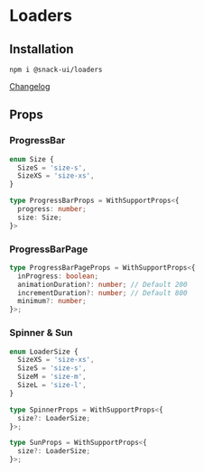 # Loaders

## Installation
`npm i @snack-ui/loaders`

[Changelog](./CHANGELOG.md)

## Props

### ProgressBar

```typescript jsx
enum Size {
  SizeS = 'size-s',
  SizeXS = 'size-xs',
}

type ProgressBarProps = WithSupportProps<{
  progress: number;
  size: Size;
}>
```

### ProgressBarPage

```typescript jsx
type ProgressBarPageProps = WithSupportProps<{
  inProgress: boolean;
  animationDuration?: number; // Default 200
  incrementDuration?: number; // Default 800
  minimum?: number;
}>;
```

### Spinner & Sun

```typescript jsx
enum LoaderSize {
  SizeXS = 'size-xs',
  SizeS = 'size-s',
  SizeM = 'size-m',
  SizeL = 'size-l',
}

type SpinnerProps = WithSupportProps<{
  size?: LoaderSize;
}>;

type SunProps = WithSupportProps<{
  size?: LoaderSize;
}>;
```